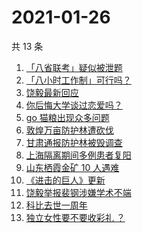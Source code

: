 # 2021-01-26

共 13 条

<!-- BEGIN ZHIHUSEARCH -->
<!-- 最后更新时间 Tue Jan 26 2021 12:10:57 GMT+0800 (CST) -->
1. [「八省联考」疑似被泄题](https://www.zhihu.com/search?q=八省联考)
1. [「八小时工作制」可行吗？](https://www.zhihu.com/search?q=八小时工作制)
1. [饶毅最新回应](https://www.zhihu.com/search?q=饶毅)
1. [你后悔大学谈过恋爱吗？](https://www.zhihu.com/search?q=后悔大学谈恋爱吗)
1. [ go 猫粮出现众多问题](https://www.zhihu.com/search?q=go猫粮)
1. [敦煌万亩防护林遭砍伐](https://www.zhihu.com/search?q=敦煌)
1. [甘肃通报防护林被毁调查](https://www.zhihu.com/search?q=敦煌防护林)
1. [上海隔离期间多例患者复阳](https://www.zhihu.com/search?q=上海疫情)
1. [山东栖霞金矿 10 人遇难](https://www.zhihu.com/search?q=山东金矿)
1. [《进击的巨人》更新](https://www.zhihu.com/search?q=进击的巨人最终季)
1. [饶毅举报裴钢涉嫌学术不端](https://www.zhihu.com/search?q=饶毅)
1. [科比去世一周年](https://www.zhihu.com/search?q=科比)
1. [独立女性要不要收彩礼 ？](https://www.zhihu.com/search?q=奇葩说)
<!-- END ZHIHUSEARCH -->
